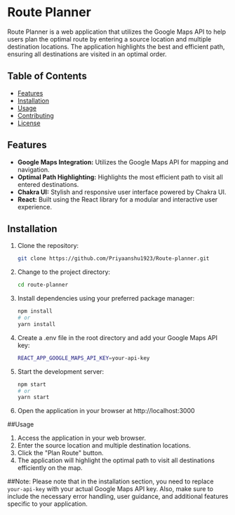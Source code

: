 # Route Planner

Route Planner is a web application that utilizes the Google Maps API to help users plan the optimal route by entering a source location and multiple destination locations. The application highlights the best and efficient path, ensuring all destinations are visited in an optimal order.

## Table of Contents
- [Features](#features)
- [Installation](#installation)
- [Usage](#usage)
- [Contributing](#contributing)
- [License](#license)

## Features
- **Google Maps Integration:** Utilizes the Google Maps API for mapping and navigation.
- **Optimal Path Highlighting:** Highlights the most efficient path to visit all entered destinations.
- **Chakra UI:** Stylish and responsive user interface powered by Chakra UI.
- **React:** Built using the React library for a modular and interactive user experience.

## Installation
1. Clone the repository:
   ```bash
   git clone https://github.com/Priyaanshu1923/Route-planner.git
2. Change to the project directory:
    ```bash
    cd route-planner
3. Install dependencies using your preferred package manager:
    ```bash
    npm install
   # or
   yarn install
4. Create a .env file in the root directory and add your Google Maps API key:
    ```bash
    REACT_APP_GOOGLE_MAPS_API_KEY=your-api-key
5. Start the development server:
    ```bash
    npm start
    # or
    yarn start
6. Open the application in your browser at http://localhost:3000


##Usage

1. Access the application in your web browser.
2. Enter the source location and multiple destination locations.
3. Click the "Plan Route" button.
4. The application will highlight the optimal path to visit all destinations efficiently on the map.

##Note: 
Please note that in the installation section, you need to replace `your-api-key` with your actual Google Maps API key. Also, make sure to include the necessary error handling, user guidance, and additional features specific to your application.




